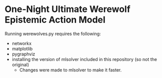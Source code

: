 # One-Night Ultimate Werewolf Epistemic Action Model

Running werewolves.py requires the following:
- networkx
- matplotlib
- pygraphviz
- installing the version of mlsolver included in this repository (so not the original)
  - Changes were made to mlsolver to make it faster.
